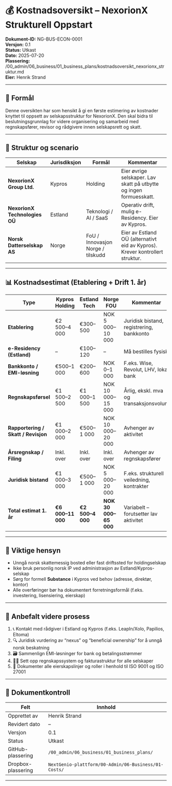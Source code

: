 # 💰 Kostnadsoversikt – NexorionX Strukturell Oppstart

**Dokument-ID:** NG-BUS-ECON-0001  
**Versjon:** 0.1  
**Status:** Utkast  
**Dato:** 2025-07-20  
**Plassering:** /00_admin/06_business/01_business_plans/kostnadsoversikt_nexorionx_struktur.md  
**Eier:** Henrik Strand  

---

## 🎯 Formål

Denne oversikten har som hensikt å gi en første estimering av kostnader knyttet til oppsett av selskapsstruktur for NexorionX. Den skal bidra til beslutningsgrunnlag for videre organisering og samarbeid med regnskapsfører, revisor og rådgivere innen selskapsrett og skatt.

---

## 🧩 Struktur og scenario

| Selskap | Jurisdiksjon | Formål | Kommentar |
|--------|---------------|--------|-----------|
| **NexorionX Group Ltd.** | Kypros | Holding | Eier øvrige selskaper. Lav skatt på utbytte og ingen formuesskatt. |
| **NexorionX Technologies OÜ** | Estland | Teknologi / AI / SaaS | Operativ drift, mulig e-Residency. Eier av Kypros. |
| **Norsk Datterselskap AS** | Norge | FoU / Innovasjon Norge / tilskudd | Eier av Estland OÜ (alternativt eid av Kypros). Krever kontrollert struktur. |

---

## 📊 Kostnadsestimat (Etablering + Drift 1. år)

| Type | Kypros Holding | Estland Tech | Norge FOU | Kommentar |
|------|----------------|---------------|-----------|-----------|
| **Etablering** | €2 500–4 000 | €300–500 | NOK 5 000–10 000 | Juridisk bistand, registrering, bankkonto |
| **e-Residency (Estland)** | – | €100–120 | – | Må bestilles fysisk |
| **Bankkonto / EMI-løsning** | €500–1 000 | €200–600 | NOK 0–1 000 | F.eks. Wise, Revolut, LHV, lokal bank |
| **Regnskapsførsel** | €1 500–2 500 | €1 000–1 500 | NOK 10 000–15 000 | Årlig, ekskl. mva og transaksjonsvolum |
| **Rapportering / Skatt / Revisjon** | €1 000–2 000 | €500–1 000 | NOK 10 000–20 000 | Avhenger av aktivitet |
| **Årsregnskap / Filing** | Inkl. over | Inkl. over | Inkl. over | Avhenger av regnskapsfører |
| **Juridisk bistand** | €1 000–3 000 | €500–1 000 | NOK 5 000–20 000 | F.eks. strukturell veiledning, kontrakter |
| **Total estimat 1. år** | **€6 000–11 000** | **€2 500–4 000** | **NOK 30 000–65 000** | Variabelt – forutsetter lav aktivitet |

---

## 📌 Viktige hensyn

- Unngå norsk skattemessig bosted eller fast driftssted for holdingselskap  
- Ikke bruk personlig norsk IP ved administrasjon av Estland/Kypros-selskap  
- Sørg for formell **Substance** i Kypros ved behov (adresse, direktør, kontor)  
- Alle overføringer bør ha dokumentert forretningsformål (f.eks. investering, lisensiering, eierskap)

---

## 🧾 Anbefalt videre prosess

1. 📞 Kontakt med rådgiver i Estland og Kypros (f.eks. LeapIn/Xolo, Papilios, Eltoma)  
2. 🔍 Juridisk vurdering av “nexus” og “beneficial ownership” for å unngå norsk beskatning  
3. 🗃️ Sammenlign EMI-løsninger for bank og betalingsstrømmer  
4. 🧑‍💻 Sett opp regnskapssystem og fakturastruktur for alle selskaper  
5. 📂 Dokumenter alle eierskapslinjer og roller i henhold til ISO 9001 og ISO 27001  

---

## 📄 Dokumentkontroll

| Felt             | Innhold                                 |
|------------------|------------------------------------------|
| Opprettet av     | Henrik Strand                            |
| Revidert dato    | –                                        |
| Versjon          | 0.1                                      |
| Status           | Utkast                                   |
| GitHub-plassering| `/00_admin/06_business/01_business_plans/`        |
| Dropbox-plassering| `NextGenio-plattform/00-Admin/06-Business/01-Costs/` |

---
